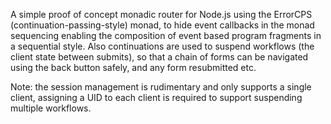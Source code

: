 A simple proof of concept monadic router for Node.js using the ErrorCPS (continuation-passing-style) monad, to hide event callbacks in the monad sequencing enabling the composition of event based program fragments in a sequential style. Also continuations are used to suspend workflows (the client state between submits), so that a chain of forms can be navigated using the back button safely, and any form resubmitted etc.

Note: the session management is rudimentary and only supports a single client, assigning a UID to each client is required to support suspending multiple workflows.
